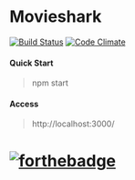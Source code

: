 # Movieshark
[![Build Status](https://travis-ci.org/Sedentary/movieshark.svg?branch=master)](https://travis-ci.org/Sedentary/movieshark)
[![Code Climate](https://codeclimate.com/github/Sedentary/movieshark/badges/gpa.svg)](https://codeclimate.com/github/Sedentary/movieshark)

#### Quick Start
> npm start

#### Access
> http://localhost:3000/

# [![forthebadge](http://forthebadge.com/images/badges/built-with-swag.svg)](http://forthebadge.com)
